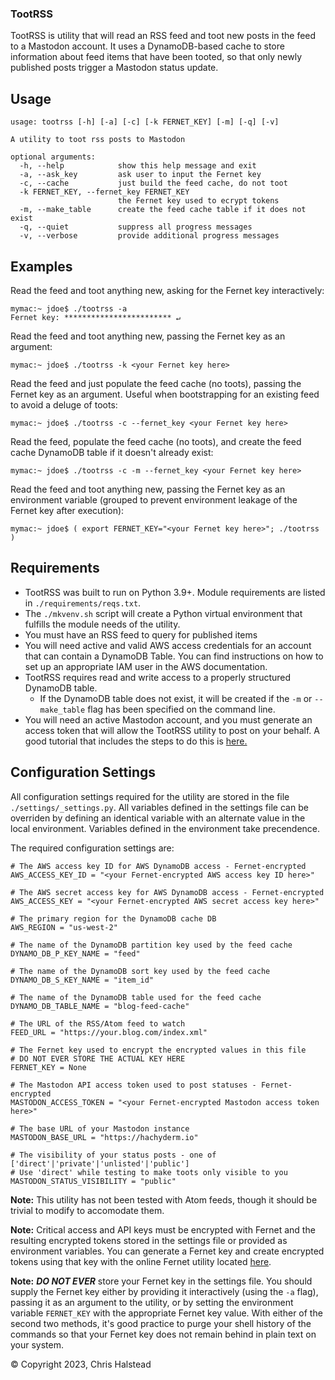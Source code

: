 ### TootRSS

TootRSS is utility that will read an RSS feed and toot new posts in the feed to a Mastodon account. It uses a DynamoDB-based cache to store information about feed items that have been tooted, so that only newly published posts trigger a Mastodon status update.

## Usage
```
usage: tootrss [-h] [-a] [-c] [-k FERNET_KEY] [-m] [-q] [-v]

A utility to toot rss posts to Mastodon

optional arguments:
  -h, --help            show this help message and exit
  -a, --ask_key         ask user to input the Fernet key
  -c, --cache           just build the feed cache, do not toot
  -k FERNET_KEY, --fernet_key FERNET_KEY
                        the Fernet key used to ecrypt tokens
  -m, --make_table      create the feed cache table if it does not exist
  -q, --quiet           suppress all progress messages
  -v, --verbose         provide additional progress messages
```

## Examples

Read the feed and toot anything new, asking for the Fernet key interactively:
```
mymac:~ jdoe$ ./tootrss -a
Fernet key: ************************ ↵
```
Read the feed and toot anything new, passing the Fernet key as an argument:
```
mymac:~ jdoe$ ./tootrss -k <your Fernet key here>
```
Read the feed and just populate the feed cache (no toots), passing the Fernet key as an argument. Useful when bootstrapping for an existing feed to avoid a deluge of toots:
```
mymac:~ jdoe$ ./tootrss -c --fernet_key <your Fernet key here>
```
Read the feed, populate the feed cache (no toots), and create the feed cache DynamoDB table if it doesn't already exist:
```
mymac:~ jdoe$ ./tootrss -c -m --fernet_key <your Fernet key here>
```
Read the feed and toot anything new, passing the Fernet key as an environment variable (grouped to prevent environment leakage of the Fernet key after execution):
```
mymac:~ jdoe$ ( export FERNET_KEY="<your Fernet key here>"; ./tootrss )
```

## Requirements
* TootRSS was built to run on Python 3.9+. Module requirements are listed in `./requirements/reqs.txt`.
* The `./mkvenv.sh` script will create a Python virtual environment that fulfills the module needs of the utility.
* You must have an RSS feed to query for published items
* You will need active and valid AWS access credentials for an account that can contain a DynamoDB Table. You can find instructions on how to set up an appropriate IAM user in the AWS documentation.
* TootRSS requires read and write access to a properly structured DynamoDB table.
  * If the DynamoDB table does not exist, it will be created if the `-m` or `--make_table` flag has been specified on the command line.
* You will need an active Mastodon account, and you must generate an access token that will allow the TootRSS utility to post on your behalf. A good tutorial that includes the steps to do this is [here.](https://medium.com/@martin.heinz/getting-started-with-mastodon-api-in-python-9f105309ed43)
## Configuration Settings

All configuration settings required for the utility are stored in the file `./settings/_settings.py`. All variables defined in the settings file can be overriden by defining an identical variable with an alternate value in the local environment. Variables defined in the environment take precendence.

The required configuration settings are:

```
# The AWS access key ID for AWS DynamoDB access - Fernet-encrypted
AWS_ACCESS_KEY_ID = "<your Fernet-encrypted AWS access key ID here>"

# The AWS secret access key for AWS DynamoDB access - Fernet-encrypted
AWS_ACCESS_KEY = "<your Fernet-encrypted AWS secret access key here>"

# The primary region for the DynamoDB cache DB
AWS_REGION = "us-west-2"

# The name of the DynamoDB partition key used by the feed cache
DYNAMO_DB_P_KEY_NAME = "feed"

# The name of the DynamoDB sort key used by the feed cache
DYNAMO_DB_S_KEY_NAME = "item_id"

# The name of the DynamoDB table used for the feed cache
DYNAMO_DB_TABLE_NAME = "blog-feed-cache"

# The URL of the RSS/Atom feed to watch
FEED_URL = "https://your.blog.com/index.xml"

# The Fernet key used to encrypt the encrypted values in this file
# DO NOT EVER STORE THE ACTUAL KEY HERE
FERNET_KEY = None

# The Mastodon API access token used to post statuses - Fernet-encrypted
MASTODON_ACCESS_TOKEN = "<your Fernet-encrypted Mastodon access token here>"

# The base URL of your Mastodon instance
MASTODON_BASE_URL = "https://hachyderm.io"

# The visibility of your status posts - one of ['direct'|'private'|'unlisted'|'public']
# Use 'direct' while testing to make toots only visible to you
MASTODON_STATUS_VISIBILITY = "public"
```

**Note:** This utility has not been tested with Atom feeds, though it should be trivial to modify to accomodate them.

**Note:** Critical access and API keys must be encrypted with Fernet and the resulting encrypted tokens stored in the settings file or provided as environment variables. You can generate a Fernet key and create encrypted tokens using that key with the online Fernet utility located [here](https://8gwifi.org/fernet.jsp).

**Note:** _**DO NOT EVER**_ store your Fernet key in the settings file. You should supply the Fernet key either by providing it interactively (using the `-a` flag), passing it as an argument to the utility, or by setting the environment variable `FERNET_KEY` with the appropriate Fernet key value. With either of the second two methods, it's good practice to purge your shell history of the commands so that your Fernet key does not remain behind in plain text on your system.

© Copyright 2023, Chris Halstead